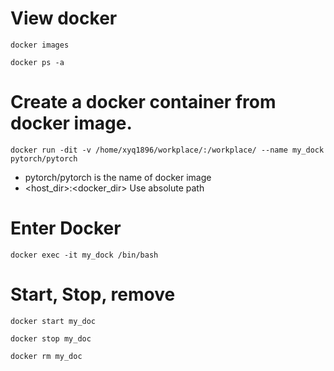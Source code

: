 # View docker

``` docker images ```

``` docker ps -a ```

# Create a docker container from docker image.

```
docker run -dit -v /home/xyq1896/workplace/:/workplace/ --name my_dock  pytorch/pytorch
```

- pytorch/pytorch is the name of docker image
- <host_dir>:<docker_dir> Use absolute path

# Enter Docker

```
docker exec -it my_dock /bin/bash
```

# Start, Stop, remove

``` docker start my_doc ```

``` docker stop my_doc ```

``` docker rm my_doc ```

